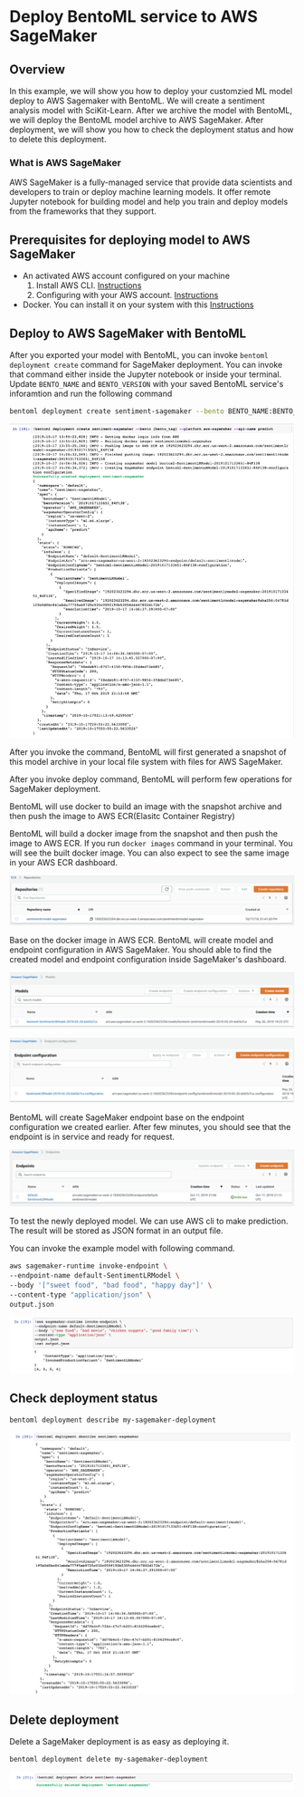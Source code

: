 # Deploy BentoML service to AWS SageMaker

## Overview

In this example, we will show you how to deploy your customzied ML model deploy to AWS Sagemaker with BentoML.
We will create a sentiment analysis model with SciKit-Learn.
After we archive the model with BentoML, we will deploy the BentoML model archive to AWS SageMaker.
After deployment, we will show you how to check the deployment status and how to delete this deployment.

### What is AWS SageMaker

AWS SageMaker is a fully-managed service that provide data scientists and developers to train or deploy machine learning models.
It offer remote Jupyter notebook for building model and help you train and deploy models from the frameworks that they support.

## Prerequisites for deploying model to AWS SageMaker

* An activated AWS account configured on your machine
   1. Install AWS CLI. [Instructions](https://docs.aws.amazon.com/cli/latest/userguide/cli-chap-install.html)
   2. Configuring with your AWS account. [Instructions](https://docs.aws.amazon.com/cli/latest/userguide/cli-chap-configure.html)
* Docker. You can install it on your system with this [Instructions](https://docs.docker.com/install/)

## Deploy to AWS SageMaker with BentoML

After you exported your model with BentoML, you can invoke `bentoml deployment create` command for SageMaker deployment. You can invoke that command either inside the Jupyter notebook or inside your terminal.
Update `BENTO_NAME` and `BENTO_VERSION` with your saved BentoML service's inforamtion and run the following command

```bash
bentoml deployment create sentiment-sagemaker --bento BENTO_NAME:BENTO_VERSION --platform=aws-sagemaker --region=AWS_REGION --api-name=predict
```

![ScreenShot](./deploying-sagemaker.png)

After you invoke the command, BentoML will first generated a snapshot of this model archive in your local file system with files for AWS SageMaker.

After you invoke deploy command, BentoML will perform few operations for SageMaker deployment.

BentoML will use docker to build an image with the snapshot archive and then push the image to AWS ECR(Elasitc Container Registry)

BentoML will build a docker image from the snapshot and then push the image to AWS ECR. If you run `docker images` command in your terminal. You will see the built docker image.
You can also expect to see the same image in your AWS ECR dashboard.

![ScreenShot](./aws-ecr.png)

Base on the docker image in AWS ECR.  BentoML will create model and endpoint configuration in AWS SageMaker.
You should able to find the created model and endpoint configuration inside SageMaker's dashboard.

![ScreenShot](./aws-model.png)

![ScreenShot](./aws-endpoint-config.png)


BentoML will create SageMaker endpoint base on the endpoint configuration we created earlier.  After few minutes, you should see that the endpoint is in service and ready for request.

![ScreenShot](./aws-endpoint.png)


To test the newly deployed model.  We can use AWS cli to make prediction.  The result will be stored as JSON format in an output file.

You can invoke the example model with following command.

```bash
aws sagemaker-runtime invoke-endpoint \
--endpoint-name default-SentimentLRModel \
--body '["sweet food", "bad food", "happy day"]' \
--content-type "application/json" \
output.json
```

![ScreenShot](./test-prediction.png)

## Check deployment status

```bash
bentoml deployment describe my-sagemaker-deployment
```

![ScreenShot](./describe-deployment.png)

## Delete deployment

Delete a SageMaker deployment is as easy as deploying it.

```bash
bentoml deployment delete my-sagemaker-deployment
```

![ScreenShot](./delete-deployment.png)
